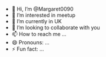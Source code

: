 - 👋 Hi, I’m @Margaret0090
- 👀 I’m interested in meetup
- 🌱 I’m currently in UK
- 💞️ I’m looking to collaborate with you
- 📫 How to reach me ...
- 😄 Pronouns: ...
- ⚡ Fun fact: ...

<!---
Margaret0090/Margaret0090 is a ✨ special ✨ repository because its `README.md` (this file) appears on your GitHub profile.
You can click the Preview link to take a look at your changes.
--->
